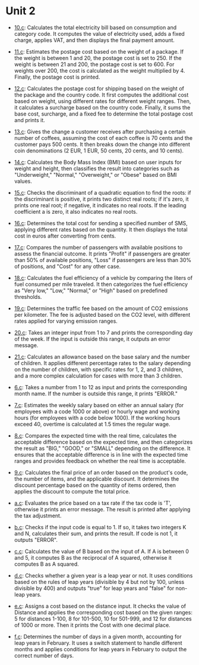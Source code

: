 # Unit 2
* [10.c](./10.c): Calculates the total electricity bill based on consumption and category code. It computes the value of electricity used, adds a fixed charge, applies VAT, and then displays the final payment amount.

* [11.c](./11.c): Estimates the postage cost based on the weight of a package. If the weight is between 1 and 20, the postage cost is set to 250. If the weight is between 21 and 200, the postage cost is set to 600. For weights over 200, the cost is calculated as the weight multiplied by 4. Finally, the postage cost is printed.

* [12.c](./12.c): Calculates the postage cost for shipping based on the weight of the package and the country code. It first computes the additional cost based on weight, using different rates for different weight ranges. Then, it calculates a surcharge based on the country code. Finally, it sums the base cost, surcharge, and a fixed fee to determine the total postage cost and prints it.

* [13.c](./13.c): Gives the change a customer receives after purchasing a certain number of coffees, assuming the cost of each coffee is 70 cents and the customer pays 500 cents. It then breaks down the change into different coin denominations (2 EUR, 1 EUR, 50 cents, 20 cents, and 10 cents).

* [14.c](./14.c): Calculates the Body Mass Index (BMI) based on user inputs for weight and height, then classifies the result into categories such as "Underweight," "Normal," "Overweight," or "Obese" based on BMI values.

* [15.c](./15.c): Checks the discriminant of a quadratic equation to find the roots: if the discriminant is positive, it prints two distinct real roots; if it's zero, it prints one real root; if negative, it indicates no real roots. If the leading coefficient a is zero, it also indicates no real roots.

* [16.c](./16.c): Determines the total cost for sending a specified number of SMS, applying different rates based on the quantity. It then displays the total cost in euros after converting from cents.

* [17.c](./17.c): Compares the number of passengers with available positions to assess the financial outcome. It prints "Profit" if passengers are greater than 50% of available positions, "Loss" if passengers are less than 30% of positions, and "Cost" for any other case.

* [18.c](./18.c): Calculates the fuel efficiency of a vehicle by comparing the liters of fuel consumed per mile traveled. It then categorizes the fuel efficiency as "Very low," "Low," "Normal," or "High" based on predefined thresholds.

* [19.c](./19.c): Determines the traffic fee based on the amount of CO2 emissions per kilometer. The fee is adjusted based on the CO2 level, with different rates applied for varying emission ranges.

* [20.c](./20.c): Takes an integer input from 1 to 7 and prints the corresponding day of the week. If the input is outside this range, it outputs an error message.

* [21.c](./21.c): Calculates an allowance based on the base salary and the number of children. It applies different percentage rates to the salary depending on the number of children, with specific rates for 1, 2, and 3 children, and a more complex calculation for cases with more than 3 children.

* [6.c](./6.c): Takes a number from 1 to 12 as input and prints the corresponding month name. If the number is outside this range, it prints "ERROR."

* [7.c](./7.c): Estimates the weekly salary based on either an annual salary (for employees with a code 1000 or above) or hourly wage and working hours (for employees with a code below 1000). If the working hours exceed 40, overtime is calculated at 1.5 times the regular wage.

* [8.c](./8.c): Compares the expected time with the real time, calculates the acceptable difference based on the expected time, and then categorizes the result as "BIG," "GOOD," or "SMALL" depending on the difference. It ensures that the acceptable difference is in line with the expected time ranges and provides feedback on whether the real time is acceptable.

* [9.c](./9.c): Calculates the final price of an order based on the product's code, the number of items, and the applicable discount. It determines the discount percentage based on the quantity of items ordered, then applies the discount to compute the total price.

* [a.c](./a.c): Evaluates the price based on a tax rate if the tax code is 'T', otherwise it prints an error message. The result is printed after applying the tax adjustment.

* [b.c](./b.c): Checks if the input code is equal to 1. If so, it takes two integers K and N, calculates their sum, and prints the result. If code is not 1, it outputs "ERROR".

* [c.c](./c.c): Calculates the value of B based on the input of A. If A is between 0 and 5, it computes B as the reciprocal of A squared, otherwise it computes B as A squared.

* [d.c](./d.c): Checks whether a given year is a leap year or not. It uses conditions based on the rules of leap years (divisible by 4 but not by 100, unless divisible by 400) and outputs "true" for leap years and "false" for non-leap years.

* [e.c](./e.c): Assigns a cost based on the distance input. It checks the value of Distance and applies the corresponding cost based on the given ranges: 5 for distances 1-100, 8 for 101-500, 10 for 501-999, and 12 for distances of 1000 or more. Then it prints the Cost with one decimal place.

* [f.c](./f.c): Determines the number of days in a given month, accounting for leap years in February. It uses a switch statement to handle different months and applies conditions for leap years in February to output the correct number of days.
